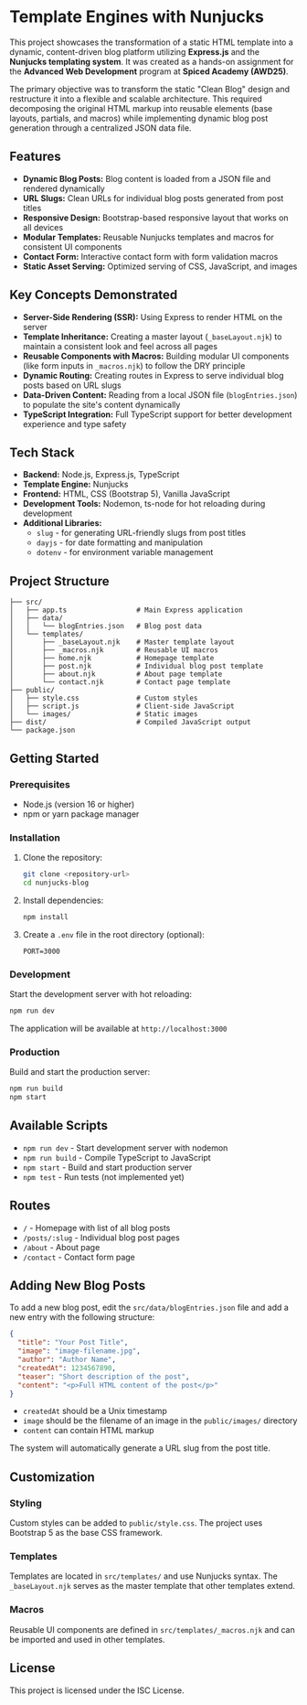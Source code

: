 # Template Engines with Nunjucks

This project showcases the transformation of a static HTML template into a dynamic, content-driven blog platform utilizing **Express.js** and the **Nunjucks templating system**. It was created as a hands-on assignment for the **Advanced Web Development** program at **Spiced Academy (AWD25)**.

The primary objective was to transform the static "Clean Blog" design and restructure it into a flexible and scalable architecture. This required decomposing the original HTML markup into reusable elements (base layouts, partials, and macros) while implementing dynamic blog post generation through a centralized JSON data file.

## Features

- **Dynamic Blog Posts:** Blog content is loaded from a JSON file and rendered dynamically
- **URL Slugs:** Clean URLs for individual blog posts generated from post titles
- **Responsive Design:** Bootstrap-based responsive layout that works on all devices
- **Modular Templates:** Reusable Nunjucks templates and macros for consistent UI components
- **Contact Form:** Interactive contact form with form validation macros
- **Static Asset Serving:** Optimized serving of CSS, JavaScript, and images

## Key Concepts Demonstrated

- **Server-Side Rendering (SSR):** Using Express to render HTML on the server
- **Template Inheritance:** Creating a master layout (`_baseLayout.njk`) to maintain a consistent look and feel across all pages
- **Reusable Components with Macros:** Building modular UI components (like form inputs in `_macros.njk`) to follow the DRY principle
- **Dynamic Routing:** Creating routes in Express to serve individual blog posts based on URL slugs
- **Data-Driven Content:** Reading from a local JSON file (`blogEntries.json`) to populate the site's content dynamically
- **TypeScript Integration:** Full TypeScript support for better development experience and type safety

## Tech Stack

- **Backend:** Node.js, Express.js, TypeScript
- **Template Engine:** Nunjucks
- **Frontend:** HTML, CSS (Bootstrap 5), Vanilla JavaScript
- **Development Tools:** Nodemon, ts-node for hot reloading during development
- **Additional Libraries:**
  - `slug` - for generating URL-friendly slugs from post titles
  - `dayjs` - for date formatting and manipulation
  - `dotenv` - for environment variable management

## Project Structure

```
├── src/
│   ├── app.ts                 # Main Express application
│   ├── data/
│   │   └── blogEntries.json   # Blog post data
│   └── templates/
│       ├── _baseLayout.njk    # Master template layout
│       ├── _macros.njk        # Reusable UI macros
│       ├── home.njk           # Homepage template
│       ├── post.njk           # Individual blog post template
│       ├── about.njk          # About page template
│       └── contact.njk        # Contact page template
├── public/
│   ├── style.css              # Custom styles
│   ├── script.js              # Client-side JavaScript
│   └── images/                # Static images
├── dist/                      # Compiled JavaScript output
└── package.json
```

## Getting Started

### Prerequisites

- Node.js (version 16 or higher)
- npm or yarn package manager

### Installation

1. Clone the repository:

   ```bash
   git clone <repository-url>
   cd nunjucks-blog
   ```

2. Install dependencies:

   ```bash
   npm install
   ```

3. Create a `.env` file in the root directory (optional):
   ```env
   PORT=3000
   ```

### Development

Start the development server with hot reloading:

```bash
npm run dev
```

The application will be available at `http://localhost:3000`

### Production

Build and start the production server:

```bash
npm run build
npm start
```

## Available Scripts

- `npm run dev` - Start development server with nodemon
- `npm run build` - Compile TypeScript to JavaScript
- `npm start` - Build and start production server
- `npm test` - Run tests (not implemented yet)

## Routes

- `/` - Homepage with list of all blog posts
- `/posts/:slug` - Individual blog post pages
- `/about` - About page
- `/contact` - Contact form page

## Adding New Blog Posts

To add a new blog post, edit the `src/data/blogEntries.json` file and add a new entry with the following structure:

```json
{
  "title": "Your Post Title",
  "image": "image-filename.jpg",
  "author": "Author Name",
  "createdAt": 1234567890,
  "teaser": "Short description of the post",
  "content": "<p>Full HTML content of the post</p>"
}
```

- `createdAt` should be a Unix timestamp
- `image` should be the filename of an image in the `public/images/` directory
- `content` can contain HTML markup

The system will automatically generate a URL slug from the post title.

## Customization

### Styling

Custom styles can be added to `public/style.css`. The project uses Bootstrap 5 as the base CSS framework.

### Templates

Templates are located in `src/templates/` and use Nunjucks syntax. The `_baseLayout.njk` serves as the master template that other templates extend.

### Macros

Reusable UI components are defined in `src/templates/_macros.njk` and can be imported and used in other templates.

## License

This project is licensed under the ISC License.
